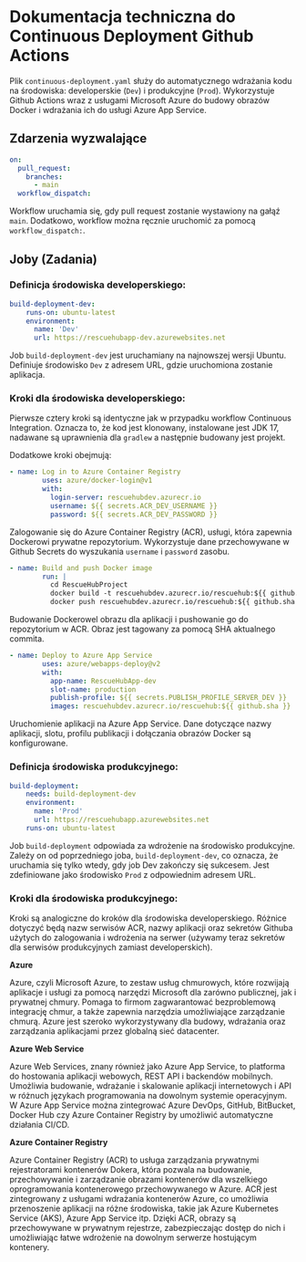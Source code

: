 # Dokumentacja techniczna do Continuous Deployment Github Actions

Plik `continuous-deployment.yaml` służy do automatycznego wdrażania kodu na środowiska: developerskie (`Dev`) i produkcyjne (`Prod`). Wykorzystuje Github Actions wraz z usługami Microsoft Azure do budowy obrazów Docker i wdrażania ich do usługi Azure App Service. 

## Zdarzenia wyzwalające

```yaml
on:
  pull_request:
    branches:
      - main
  workflow_dispatch:
```

Workflow uruchamia się, gdy pull request zostanie wystawiony na gałąź `main`. Dodatkowo, workflow można ręcznie uruchomić za pomocą `workflow_dispatch:`.

## Joby (Zadania)

### Definicja środowiska developerskiego:

```yaml
build-deployment-dev:
    runs-on: ubuntu-latest
    environment:
      name: 'Dev'
      url: https://rescuehubapp-dev.azurewebsites.net
```

Job `build-deployment-dev` jest uruchamiany na najnowszej wersji Ubuntu. Definiuje środowisko `Dev` z adresem URL, gdzie uruchomiona zostanie aplikacja.

### Kroki dla środowiska developerskiego:

Pierwsze cztery kroki są identyczne jak w przypadku workflow Continuous Integration. Oznacza to, że kod jest klonowany, instalowane jest JDK 17, nadawane są uprawnienia dla `gradlew` a następnie budowany jest projekt.

Dodatkowe kroki obejmują:

```yaml
- name: Log in to Azure Container Registry
        uses: azure/docker-login@v1
        with:
          login-server: rescuehubdev.azurecr.io
          username: ${{ secrets.ACR_DEV_USERNAME }}
          password: ${{ secrets.ACR_DEV_PASSWORD }}
```

Zalogowanie się do Azure Container Registry (ACR), usługi, która zapewnia Dockerowi prywatne repozytorium. Wykorzystuje dane przechowywane w Github Secrets do wyszukania `username` i `password` zasobu.

```yaml
- name: Build and push Docker image
        run: |
          cd RescueHubProject
          docker build -t rescuehubdev.azurecr.io/rescuehub:${{ github.sha }} .
          docker push rescuehubdev.azurecr.io/rescuehub:${{ github.sha }}
```

Budowanie Dockerowel obrazu dla aplikacji i pushowanie go do repozytorium w ACR. Obraz jest tagowany za pomocą SHA aktualnego commita.

```yaml
- name: Deploy to Azure App Service
        uses: azure/webapps-deploy@v2
        with:
          app-name: RescueHubApp-dev
          slot-name: production
          publish-profile: ${{ secrets.PUBLISH_PROFILE_SERVER_DEV }}
          images: rescuehubdev.azurecr.io/rescuehub:${{ github.sha }}
```

Uruchomienie aplikacji na Azure App Service. Dane dotyczące nazwy aplikacji, slotu, profilu publikacji i dołączania obrazów Docker są konfigurowane.

### Definicja środowiska produkcyjnego:

```yaml
build-deployment:
    needs: build-deployment-dev
    environment:
      name: 'Prod'
      url: https://rescuehubapp.azurewebsites.net
    runs-on: ubuntu-latest
```

Job `build-deployment` odpowiada za wdrożenie na środowisko produkcyjne. Zależy on od poprzedniego joba, `build-deployment-dev`, co oznacza, że uruchamia się tylko wtedy, gdy job Dev zakończy się sukcesem. Jest zdefiniowane jako środowisko `Prod` z odpowiednim adresem URL. 

### Kroki dla środowiska produkcyjnego:

Kroki są analogiczne do kroków dla środowiska developerskiego. Różnice dotyczyć będą nazw serwisów ACR, nazwy aplikacji oraz sekretów Githuba użytych do zalogowania i wdrożenia na serwer (używamy teraz sekretów dla serwisów produkcyjnych zamiast developerskich).

**Azure**

Azure, czyli Microsoft Azure, to zestaw usług chmurowych, które rozwijają aplikacje i usługi za pomocą narzędzi Microsoft dla zarówno publicznej, jak i prywatnej chmury. Pomaga to firmom zagwarantować bezproblemową integrację chmur, a także zapewnia narzędzia umożliwiające zarządzanie chmurą. Azure jest szeroko wykorzystywany dla budowy, wdrażania oraz zarządzania aplikacjami przez globalną sieć datacenter.

**Azure Web Service**

Azure Web Services, znany również jako Azure App Service, to platforma do hostowania aplikacji webowych, REST API i backendów mobilnych. Umożliwia budowanie, wdrażanie i skalowanie aplikacji internetowych i API w różnuch językach programowania na dowolnym systemie operacyjnym. W Azure App Service można zintegrować Azure DevOps, GitHub, BitBucket, Docker Hub czy Azure Container Registry by umożliwić automatyczne działania CI/CD.

**Azure Container Registry**

Azure Container Registry (ACR) to usługa zarządzania prywatnymi rejestratorami kontenerów Dokera, która pozwala na budowanie, przechowywanie i zarządzanie obrazami kontenerów dla wszelkiego oprogramowania kontenerowego przechowywanego w Azure. ACR jest zintegrowany z usługami wdrażania kontenerów Azure, co umożliwia przenoszenie aplikacji na różne środowiska, takie jak Azure Kubernetes Service (AKS), Azure App Service itp. Dzięki ACR, obrazy są przechowywane w prywatnym rejestrze, zabezpieczając dostęp do nich i umożliwiając łatwe wdrożenie na dowolnym serwerze hostującym kontenery.
